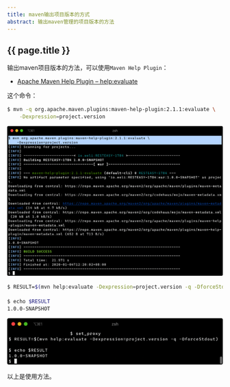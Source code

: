 ```yaml
---
title: maven输出项目版本的方式
abstract: 输出maven管理的项目版本的方法
---
```

## {{ page.title }}

输出maven项目版本的方法，可以使用`Maven Help Plugin`：

* [Apache Maven Help Plugin – help:evaluate](https://maven.apache.org/plugins/maven-help-plugin/evaluate-mojo.html)

这个命令：

```bash
$ mvn -q org.apache.maven.plugins:maven-help-plugin:2.1.1:evaluate \
    -Dexpression=project.version
```

![](https://raw.githubusercontent.com/liweinan/blogpic2020_i/master/jan04/989752F1-8809-43E3-988E-CEFA4DED3A2C.png)

```bash
$ RESULT=$(mvn help:evaluate -Dexpression=project.version -q -DforceStdout)

$ echo $RESULT
1.0.0-SNAPSHOT
```

![](https://raw.githubusercontent.com/liweinan/blogpic2020_i/master/jan04/6BC29CC6-BBFF-4459-850C-F767CA416CCF.png)

以上是使用方法。


